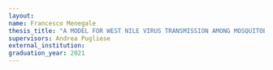 ```yaml
---
layout:
name: Francesco Menegale
thesis_title: "A MODEL FOR WEST NILE VIRUS TRANSMISSION AMONG MOSQUITOES AND BIRDS IN EMILIA-ROMAGNA (ITALY)"
supervisors: Andrea Pugliese
external_institution:
graduation_year: 2021
---
```

